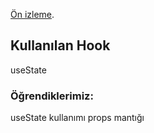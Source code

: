 
[Ön izleme](https://uidesigndaily.com/posts/sketch-birthdays-list-card-widget-day-1042).

## Kullanılan Hook
 useState 

### Öğrendiklerimiz:
useState kullanımı
props mantığı

